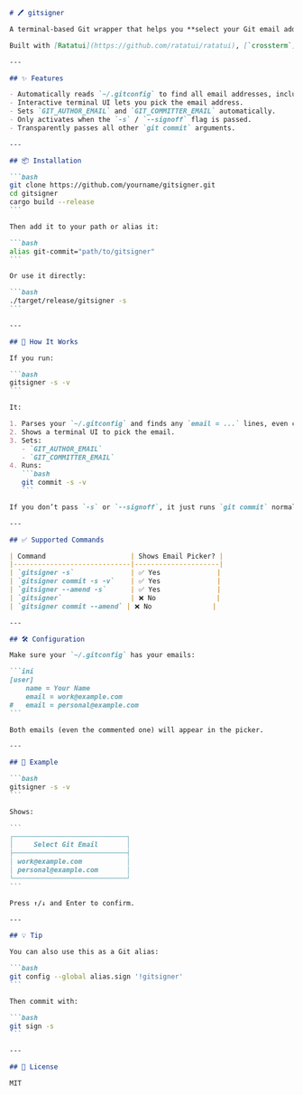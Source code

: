 
````markdown
# 🖊️ gitsigner

A terminal-based Git wrapper that helps you **select your Git email address** at commit time, using a terminal UI. Useful when you switch between personal and work email addresses.

Built with [Ratatui](https://github.com/ratatui/ratatui), [`crossterm`](https://crates.io/crates/crossterm), and Rust.

---

## ✨ Features

- Automatically reads `~/.gitconfig` to find all email addresses, including commented-out ones.
- Interactive terminal UI lets you pick the email address.
- Sets `GIT_AUTHOR_EMAIL` and `GIT_COMMITTER_EMAIL` automatically.
- Only activates when the `-s` / `--signoff` flag is passed.
- Transparently passes all other `git commit` arguments.

---

## 📦 Installation

```bash
git clone https://github.com/yourname/gitsigner.git
cd gitsigner
cargo build --release
```

Then add it to your path or alias it:

```bash
alias git-commit="path/to/gitsigner"
```

Or use it directly:

```bash
./target/release/gitsigner -s
```

---

## 🧠 How It Works

If you run:

```bash
gitsigner -s -v
```

It:

1. Parses your `~/.gitconfig` and finds any `email = ...` lines, even commented ones.
2. Shows a terminal UI to pick the email.
3. Sets:
   - `GIT_AUTHOR_EMAIL`
   - `GIT_COMMITTER_EMAIL`
4. Runs:
   ```bash
   git commit -s -v
   ```

If you don’t pass `-s` or `--signoff`, it just runs `git commit` normally with your arguments.

---

## ✅ Supported Commands

| Command                     | Shows Email Picker? |
|-----------------------------|---------------------|
| `gitsigner -s`              | ✅ Yes              |
| `gitsigner commit -s -v`    | ✅ Yes              |
| `gitsigner --amend -s`      | ✅ Yes              |
| `gitsigner`                 | ❌ No               |
| `gitsigner commit --amend` | ❌ No               |

---

## 🛠 Configuration

Make sure your `~/.gitconfig` has your emails:

```ini
[user]
    name = Your Name
    email = work@example.com
#   email = personal@example.com
```

Both emails (even the commented one) will appear in the picker.

---

## 🧪 Example

```bash
gitsigner -s -v
```

Shows:

```
┌────────────────────────────┐
│     Select Git Email       │
├────────────────────────────┤
│ work@example.com           │
│ personal@example.com       │
└────────────────────────────┘
```

Press ↑/↓ and Enter to confirm.

---

## 💡 Tip

You can also use this as a Git alias:

```bash
git config --global alias.sign '!gitsigner'
```

Then commit with:

```bash
git sign -s
```

---

## 📜 License

MIT
````

